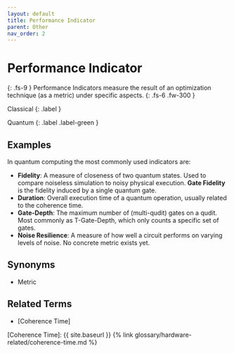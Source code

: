 ```yaml
---
layout: default
title: Performance Indicator
parent: Other
nav_order: 2
---
```


# Performance Indicator
{: .fs-9 }
Performance Indicators measure the result of an optimization technique (as a metric) under specific aspects.
{: .fs-6 .fw-300 }

Classical
{: .label }

Quantum
{: .label .label-green }

<!-- ## Full Definition

tbd. -->

## Examples

In quantum computing the most commonly used indicators are:
-  **Fidelity**<a href="#fidelity"></a>: A measure of closeness of two quantum states. Used to compare noiseless simulation to noisy physical execution. **Gate Fidelity** is the fidelity induced by a single quantum gate.
- **Duration**: Overall execution time of a quantum operation, usually related to the coherence time.
- **Gate-Depth**: The maximum number of (multi-qudit) gates on a qudit. Most commonly as T-Gate-Depth, which only counts a specific set of gates.
- **Noise Resilience**: A measure of how well a circuit performs on varying levels of noise. No concrete metric exists yet.

## Synonyms

- Metric

## Related Terms
- [Coherence Time]

<!--## Sources
1.  -->

[Coherence Time]: {{ site.baseurl }} {% link glossary/hardware-related/coherence-time.md %}
